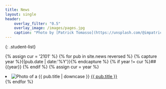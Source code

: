 ```yaml
---
title: News
layout: single
header:
    overlay_filter: "0.5"
    overlay_image: /images/pages.jpg
    caption: "Photo by [Patrick Tomasso](https://unsplash.com/@impatrickt?utm_source=unsplash&utm_medium=referral&utm_content=creditCopyText) on [Unsplash](https://unsplash.com/s/photos/pages?utm_source=unsplash&utm_medium=referral&utm_content=creditCopyText)"
---
```


{: .student-list}

{% assign cur = '2101' %}
{% for pub in site.news reversed %}
{% capture year %}{{pub.date | date:'%Y'}}{% endcapture %}
{% if year != cur %}## {{year}} {% endif %}
{% assign cur = year %}
<li>
    <img src="{{ pub.picture }}" alt="Photo of a {{ pub.title | downcase }}">
    <a href="{{ pub.link }}">{{ pub.title }}</a>    
</li>
{% endfor %}

